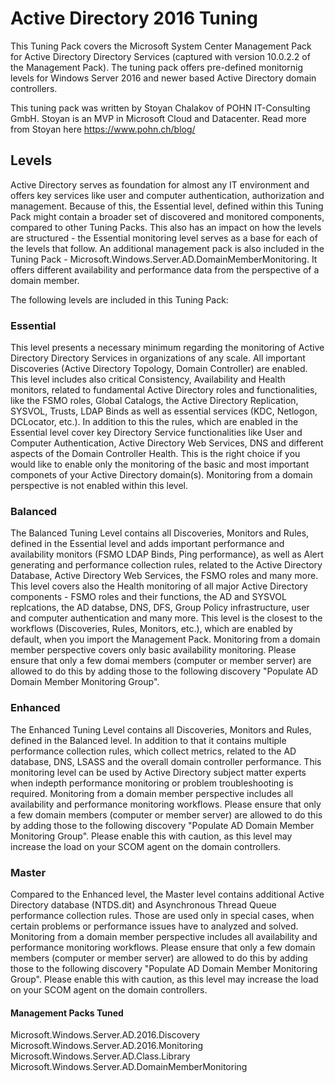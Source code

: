 # Active Directory 2016 Tuning

This Tuning Pack covers the Microsoft System Center Management Pack for Active Directory Directory Services (captured with version 10.0.2.2 of the Management Pack). The tuning pack offers pre-defined monitornig levels for Windows Server 2016 and newer based Active Directory domain controllers.

This tuning pack was written by Stoyan Chalakov of POHN IT-Consulting GmbH. Stoyan is an MVP in Microsoft Cloud and Datacenter. Read more from Stoyan here https://www.pohn.ch/blog/

## Levels

 Active Directory serves as foundation for almost any IT environment and offers key services like user and computer authentication, authorization and management. Because of this, the Essential level, defined within this Tuning Pack might contain a broader set of discovered and monitored components, compared to other Tuning Packs. This also has an impact on how the levels are structured - the Essential monitoring level serves as a base for each of the levels that follow.
 An additional management pack is also included in the Tuning Pack - Microsoft.Windows.Server.AD.DomainMemberMonitoring. It offers different availability and performance data from the perspective of a domain member.

The following levels are included in this Tuning Pack:

### Essential

This level presents a necessary minimum regarding the monitoring of Active Directory Directory Services in organizations of any scale.
All important Discoveries (Active Directory Topology, Domain Controller) are enabled. This level includes also critical Consistency, Availability and Health
monitors, related to fundamental Active Directory roles and functionalities, like the FSMO roles, Global Catalogs, the Active Directory Replication, SYSVOL, Trusts, LDAP Binds as well as essential services (KDC, Netlogon, DCLocator, etc.). In addition to this the rules, which are enabled in the Essential level cover key Directory Service functionalities like User and Computer Authentication, Active Directory Web Services, DNS and different aspects of the Domain Controller Health.
This is the right choice if you would like to enable only the monitoring of the basic and most important componets of your Active Directory domain(s).
Monitoring from a domain perspective is not enabled within this level.


### Balanced

The Balanced Tuning Level contains all Discoveries, Monitors and Rules, defined in the Essential level and adds important performance and availability monitors (FSMO LDAP Binds, Ping performance), as well as Alert generating and performance collection rules, related to the Active Directory Database, Active Directory Web Services, the FSMO roles and many more. This level covers also the Health monitoring of all major Active Directory components - FSMO roles and their functions, the AD and SYSVOL replcations, the AD databse, DNS, DFS, Group Policy infrastructure, user and computer authentication and many more.
This level is the closest to the workflows (Discoveries, Rules, Monitors, etc.), which are enabled by default, when you import the Management Pack.
Monitoring from a domain member perspective covers only basic availability monitoring. Please ensure that only a few domai members (computer or member server) are allowed to do this by adding those to the following discovery "Populate AD Domain Member Monitoring Group".


### Enhanced

The Enhanced Tuning Level contains all Discoveries, Monitors and Rules, defined in the Balanced level. In addition to that it contains multiple performance collection rules, which collect metrics, related to the AD database, DNS, LSASS and the overall domain controller performance. This monitoring level can be used by Active Directory subject matter experts when indepth performance monitoring or problem troubleshooting is required.
Monitoring from a domain member perspective includes all availability and performance monitoring workflows. Please ensure that only a few domain members (computer or member server) are allowed to do this by adding those to the following discovery "Populate AD Domain Member Monitoring Group".
Please enable this with caution, as this level may increase the load on your SCOM agent on the domain controllers.

### Master

Compared to the Enhanced level, the Master level contains additional Active Directory database (NTDS.dit) and Asynchronous Thread Queue performance collection rules. Those are used only in special cases, when certain problems or performance issues have to analyzed and solved.
Monitoring from a domain member perspective includes all availability and performance monitoring workflows. Please ensure that only a few domain members (computer or member server) are allowed to do this by adding those to the following discovery "Populate AD Domain Member Monitoring Group".
Please enable this with caution, as this level may increase the load on your SCOM agent on the domain controllers.

#### Management Packs Tuned

Microsoft.Windows.Server.AD.2016.Discovery
Microsoft.Windows.Server.AD.2016.Monitoring
Microsoft.Windows.Server.AD.Class.Library
Microsoft.Windows.Server.AD.DomainMemberMonitoring
